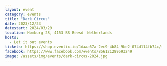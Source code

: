 ```yaml
---
layout: event
category: events
title: "Dark Circus"
date: 2023/12/23
datestart: 2024/03/29
location: Homburg 28, 4153 BS Beesd, Netherlands
hosts:
  - Let it out events
tickets: https://shop.eventix.io/1daaa67a-2ec9-4b84-9be2-074d114fb74c/tickets
facebook: https://www.facebook.com/events/856121289593249
image: /assets/img/events/dark-circus-2024.jpg
---
```

